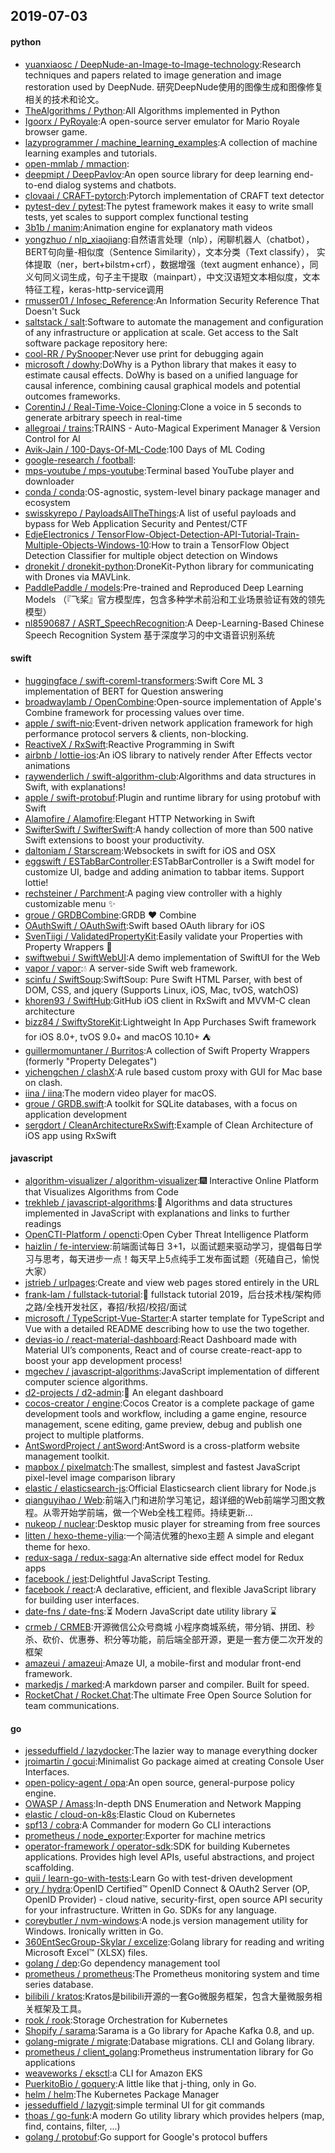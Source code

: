 ## 2019-07-03

#### python
* [yuanxiaosc / DeepNude-an-Image-to-Image-technology](https://github.com/yuanxiaosc/DeepNude-an-Image-to-Image-technology):Research techniques and papers related to image generation and image restoration used by DeepNude. 研究DeepNude使用的图像生成和图像修复相关的技术和论文。
* [TheAlgorithms / Python](https://github.com/TheAlgorithms/Python):All Algorithms implemented in Python
* [Igoorx / PyRoyale](https://github.com/Igoorx/PyRoyale):A open-source server emulator for Mario Royale browser game.
* [lazyprogrammer / machine_learning_examples](https://github.com/lazyprogrammer/machine_learning_examples):A collection of machine learning examples and tutorials.
* [open-mmlab / mmaction](https://github.com/open-mmlab/mmaction):
* [deepmipt / DeepPavlov](https://github.com/deepmipt/DeepPavlov):An open source library for deep learning end-to-end dialog systems and chatbots.
* [clovaai / CRAFT-pytorch](https://github.com/clovaai/CRAFT-pytorch):Pytorch implementation of CRAFT text detector
* [pytest-dev / pytest](https://github.com/pytest-dev/pytest):The pytest framework makes it easy to write small tests, yet scales to support complex functional testing
* [3b1b / manim](https://github.com/3b1b/manim):Animation engine for explanatory math videos
* [yongzhuo / nlp_xiaojiang](https://github.com/yongzhuo/nlp_xiaojiang):自然语言处理（nlp），闲聊机器人（chatbot），BERT句向量-相似度（Sentence Similarity），文本分类（Text classify）， 实体提取（ner，bert+bilstm+crf），数据增强（text augment enhance），同义句同义词生成，句子主干提取（mainpart），中文汉语短文本相似度，文本特征工程，keras-http-service调用
* [rmusser01 / Infosec_Reference](https://github.com/rmusser01/Infosec_Reference):An Information Security Reference That Doesn't Suck
* [saltstack / salt](https://github.com/saltstack/salt):Software to automate the management and configuration of any infrastructure or application at scale. Get access to the Salt software package repository here:
* [cool-RR / PySnooper](https://github.com/cool-RR/PySnooper):Never use print for debugging again
* [microsoft / dowhy](https://github.com/microsoft/dowhy):DoWhy is a Python library that makes it easy to estimate causal effects. DoWhy is based on a unified language for causal inference, combining causal graphical models and potential outcomes frameworks.
* [CorentinJ / Real-Time-Voice-Cloning](https://github.com/CorentinJ/Real-Time-Voice-Cloning):Clone a voice in 5 seconds to generate arbitrary speech in real-time
* [allegroai / trains](https://github.com/allegroai/trains):TRAINS - Auto-Magical Experiment Manager & Version Control for AI
* [Avik-Jain / 100-Days-Of-ML-Code](https://github.com/Avik-Jain/100-Days-Of-ML-Code):100 Days of ML Coding
* [google-research / football](https://github.com/google-research/football):
* [mps-youtube / mps-youtube](https://github.com/mps-youtube/mps-youtube):Terminal based YouTube player and downloader
* [conda / conda](https://github.com/conda/conda):OS-agnostic, system-level binary package manager and ecosystem
* [swisskyrepo / PayloadsAllTheThings](https://github.com/swisskyrepo/PayloadsAllTheThings):A list of useful payloads and bypass for Web Application Security and Pentest/CTF
* [EdjeElectronics / TensorFlow-Object-Detection-API-Tutorial-Train-Multiple-Objects-Windows-10](https://github.com/EdjeElectronics/TensorFlow-Object-Detection-API-Tutorial-Train-Multiple-Objects-Windows-10):How to train a TensorFlow Object Detection Classifier for multiple object detection on Windows
* [dronekit / dronekit-python](https://github.com/dronekit/dronekit-python):DroneKit-Python library for communicating with Drones via MAVLink.
* [PaddlePaddle / models](https://github.com/PaddlePaddle/models):Pre-trained and Reproduced Deep Learning Models （『飞桨』官方模型库，包含多种学术前沿和工业场景验证有效的领先模型）
* [nl8590687 / ASRT_SpeechRecognition](https://github.com/nl8590687/ASRT_SpeechRecognition):A Deep-Learning-Based Chinese Speech Recognition System 基于深度学习的中文语音识别系统

#### swift
* [huggingface / swift-coreml-transformers](https://github.com/huggingface/swift-coreml-transformers):Swift Core ML 3 implementation of BERT for Question answering
* [broadwaylamb / OpenCombine](https://github.com/broadwaylamb/OpenCombine):Open-source implementation of Apple's Combine framework for processing values over time.
* [apple / swift-nio](https://github.com/apple/swift-nio):Event-driven network application framework for high performance protocol servers & clients, non-blocking.
* [ReactiveX / RxSwift](https://github.com/ReactiveX/RxSwift):Reactive Programming in Swift
* [airbnb / lottie-ios](https://github.com/airbnb/lottie-ios):An iOS library to natively render After Effects vector animations
* [raywenderlich / swift-algorithm-club](https://github.com/raywenderlich/swift-algorithm-club):Algorithms and data structures in Swift, with explanations!
* [apple / swift-protobuf](https://github.com/apple/swift-protobuf):Plugin and runtime library for using protobuf with Swift
* [Alamofire / Alamofire](https://github.com/Alamofire/Alamofire):Elegant HTTP Networking in Swift
* [SwifterSwift / SwifterSwift](https://github.com/SwifterSwift/SwifterSwift):A handy collection of more than 500 native Swift extensions to boost your productivity.
* [daltoniam / Starscream](https://github.com/daltoniam/Starscream):Websockets in swift for iOS and OSX
* [eggswift / ESTabBarController](https://github.com/eggswift/ESTabBarController):ESTabBarController is a Swift model for customize UI, badge and adding animation to tabbar items. Support lottie!
* [rechsteiner / Parchment](https://github.com/rechsteiner/Parchment):A paging view controller with a highly customizable menu
✨
* [groue / GRDBCombine](https://github.com/groue/GRDBCombine):GRDB
❤️
Combine
* [OAuthSwift / OAuthSwift](https://github.com/OAuthSwift/OAuthSwift):Swift based OAuth library for iOS
* [SvenTiigi / ValidatedPropertyKit](https://github.com/SvenTiigi/ValidatedPropertyKit):Easily validate your Properties with Property Wrappers
👮
* [swiftwebui / SwiftWebUI](https://github.com/swiftwebui/SwiftWebUI):A demo implementation of SwiftUI for the Web
* [vapor / vapor](https://github.com/vapor/vapor):💧
A server-side Swift web framework.
* [scinfu / SwiftSoup](https://github.com/scinfu/SwiftSoup):SwiftSoup: Pure Swift HTML Parser, with best of DOM, CSS, and jquery (Supports Linux, iOS, Mac, tvOS, watchOS)
* [khoren93 / SwiftHub](https://github.com/khoren93/SwiftHub):GitHub iOS client in RxSwift and MVVM-C clean architecture
* [bizz84 / SwiftyStoreKit](https://github.com/bizz84/SwiftyStoreKit):Lightweight In App Purchases Swift framework for iOS 8.0+, tvOS 9.0+ and macOS 10.10+ ⛺
* [guillermomuntaner / Burritos](https://github.com/guillermomuntaner/Burritos):A collection of Swift Property Wrappers (formerly "Property Delegates")
* [yichengchen / clashX](https://github.com/yichengchen/clashX):A rule based custom proxy with GUI for Mac base on clash.
* [iina / iina](https://github.com/iina/iina):The modern video player for macOS.
* [groue / GRDB.swift](https://github.com/groue/GRDB.swift):A toolkit for SQLite databases, with a focus on application development
* [sergdort / CleanArchitectureRxSwift](https://github.com/sergdort/CleanArchitectureRxSwift):Example of Clean Architecture of iOS app using RxSwift

#### javascript
* [algorithm-visualizer / algorithm-visualizer](https://github.com/algorithm-visualizer/algorithm-visualizer):🎆
Interactive Online Platform that Visualizes Algorithms from Code
* [trekhleb / javascript-algorithms](https://github.com/trekhleb/javascript-algorithms):📝
Algorithms and data structures implemented in JavaScript with explanations and links to further readings
* [OpenCTI-Platform / opencti](https://github.com/OpenCTI-Platform/opencti):Open Cyber Threat Intelligence Platform
* [haizlin / fe-interview](https://github.com/haizlin/fe-interview):前端面试每日 3+1，以面试题来驱动学习，提倡每日学习与思考，每天进步一点！每天早上5点纯手工发布面试题（死磕自己，愉悦大家）
* [jstrieb / urlpages](https://github.com/jstrieb/urlpages):Create and view web pages stored entirely in the URL
* [frank-lam / fullstack-tutorial](https://github.com/frank-lam/fullstack-tutorial):🚀
fullstack tutorial 2019，后台技术栈/架构师之路/全栈开发社区，春招/秋招/校招/面试
* [microsoft / TypeScript-Vue-Starter](https://github.com/microsoft/TypeScript-Vue-Starter):A starter template for TypeScript and Vue with a detailed README describing how to use the two together.
* [devias-io / react-material-dashboard](https://github.com/devias-io/react-material-dashboard):React Dashboard made with Material UI’s components, React and of course create-react-app to boost your app development process!
* [mgechev / javascript-algorithms](https://github.com/mgechev/javascript-algorithms):JavaScript implementation of different computer science algorithms.
* [d2-projects / d2-admin](https://github.com/d2-projects/d2-admin):🌈
An elegant dashboard
* [cocos-creator / engine](https://github.com/cocos-creator/engine):Cocos Creator is a complete package of game development tools and workflow, including a game engine, resource management, scene editing, game preview, debug and publish one project to multiple platforms.
* [AntSwordProject / antSword](https://github.com/AntSwordProject/antSword):AntSword is a cross-platform website management toolkit.
* [mapbox / pixelmatch](https://github.com/mapbox/pixelmatch):The smallest, simplest and fastest JavaScript pixel-level image comparison library
* [elastic / elasticsearch-js](https://github.com/elastic/elasticsearch-js):Official Elasticsearch client library for Node.js
* [qianguyihao / Web](https://github.com/qianguyihao/Web):前端入门和进阶学习笔记，超详细的Web前端学习图文教程。从零开始学前端，做一个Web全栈工程师。持续更新...
* [nukeop / nuclear](https://github.com/nukeop/nuclear):Desktop music player for streaming from free sources
* [litten / hexo-theme-yilia](https://github.com/litten/hexo-theme-yilia):一个简洁优雅的hexo主题 A simple and elegant theme for hexo.
* [redux-saga / redux-saga](https://github.com/redux-saga/redux-saga):An alternative side effect model for Redux apps
* [facebook / jest](https://github.com/facebook/jest):Delightful JavaScript Testing.
* [facebook / react](https://github.com/facebook/react):A declarative, efficient, and flexible JavaScript library for building user interfaces.
* [date-fns / date-fns](https://github.com/date-fns/date-fns):⏳
Modern JavaScript date utility library
⌛️
* [crmeb / CRMEB](https://github.com/crmeb/CRMEB):开源微信公众号商城 小程序商城系统，带分销、拼团、秒杀、砍价、优惠券、积分等功能，前后端全部开源，更是一套方便二次开发的框架
* [amazeui / amazeui](https://github.com/amazeui/amazeui):Amaze UI, a mobile-first and modular front-end framework.
* [markedjs / marked](https://github.com/markedjs/marked):A markdown parser and compiler. Built for speed.
* [RocketChat / Rocket.Chat](https://github.com/RocketChat/Rocket.Chat):The ultimate Free Open Source Solution for team communications.

#### go
* [jesseduffield / lazydocker](https://github.com/jesseduffield/lazydocker):The lazier way to manage everything docker
* [jroimartin / gocui](https://github.com/jroimartin/gocui):Minimalist Go package aimed at creating Console User Interfaces.
* [open-policy-agent / opa](https://github.com/open-policy-agent/opa):An open source, general-purpose policy engine.
* [OWASP / Amass](https://github.com/OWASP/Amass):In-depth DNS Enumeration and Network Mapping
* [elastic / cloud-on-k8s](https://github.com/elastic/cloud-on-k8s):Elastic Cloud on Kubernetes
* [spf13 / cobra](https://github.com/spf13/cobra):A Commander for modern Go CLI interactions
* [prometheus / node_exporter](https://github.com/prometheus/node_exporter):Exporter for machine metrics
* [operator-framework / operator-sdk](https://github.com/operator-framework/operator-sdk):SDK for building Kubernetes applications. Provides high level APIs, useful abstractions, and project scaffolding.
* [quii / learn-go-with-tests](https://github.com/quii/learn-go-with-tests):Learn Go with test-driven development
* [ory / hydra](https://github.com/ory/hydra):OpenID Certified™ OpenID Connect & OAuth2 Server (OP, OpenID Provider) - cloud native, security-first, open source API security for your infrastructure. Written in Go. SDKs for any language.
* [coreybutler / nvm-windows](https://github.com/coreybutler/nvm-windows):A node.js version management utility for Windows. Ironically written in Go.
* [360EntSecGroup-Skylar / excelize](https://github.com/360EntSecGroup-Skylar/excelize):Golang library for reading and writing Microsoft Excel™ (XLSX) files.
* [golang / dep](https://github.com/golang/dep):Go dependency management tool
* [prometheus / prometheus](https://github.com/prometheus/prometheus):The Prometheus monitoring system and time series database.
* [bilibili / kratos](https://github.com/bilibili/kratos):Kratos是bilibili开源的一套Go微服务框架，包含大量微服务相关框架及工具。
* [rook / rook](https://github.com/rook/rook):Storage Orchestration for Kubernetes
* [Shopify / sarama](https://github.com/Shopify/sarama):Sarama is a Go library for Apache Kafka 0.8, and up.
* [golang-migrate / migrate](https://github.com/golang-migrate/migrate):Database migrations. CLI and Golang library.
* [prometheus / client_golang](https://github.com/prometheus/client_golang):Prometheus instrumentation library for Go applications
* [weaveworks / eksctl](https://github.com/weaveworks/eksctl):a CLI for Amazon EKS
* [PuerkitoBio / goquery](https://github.com/PuerkitoBio/goquery):A little like that j-thing, only in Go.
* [helm / helm](https://github.com/helm/helm):The Kubernetes Package Manager
* [jesseduffield / lazygit](https://github.com/jesseduffield/lazygit):simple terminal UI for git commands
* [thoas / go-funk](https://github.com/thoas/go-funk):A modern Go utility library which provides helpers (map, find, contains, filter, ...)
* [golang / protobuf](https://github.com/golang/protobuf):Go support for Google's protocol buffers
